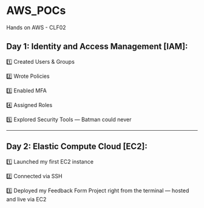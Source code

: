 # AWS_POCs
Hands on AWS - CLF02

Day 1: Identity and Access Management [IAM]:
-------------------------------------------

1️⃣ Created Users & Groups

2️⃣ Wrote Policies

3️⃣ Enabled MFA

4️⃣ Assigned Roles 

5️⃣ Explored Security Tools — Batman could never

---------------------------------------------------------------------------------------------------------------------------------------------------------------------

Day 2: Elastic Compute Cloud [EC2]:
------------------------------

1️⃣ Launched my first EC2 instance

2️⃣ Connected via SSH

3️⃣ Deployed my Feedback Form Project right from the terminal — hosted and live via EC2

